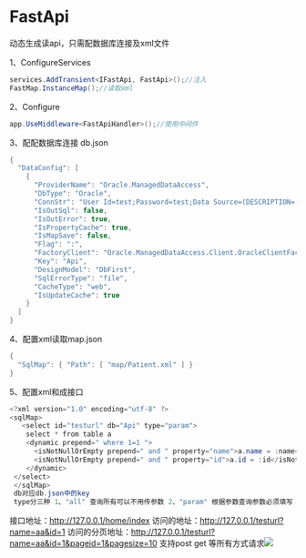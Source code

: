 # FastApi 
动态生成读api，只需配数据库连接及xml文件

1、ConfigureServices
```csharp
services.AddTransient<IFastApi, FastApi>();//注入
FastMap.InstanceMap();//读取xml
```

2、Configure
```csharp
app.UseMiddleware<FastApiHandler>();//使用中间件
```
 
3、配配数据库连接 db.json
```csharp
{
  "DataConfig": [
    {
      "ProviderName": "Oracle.ManagedDataAccess",
      "DbType": "Oracle",
      "ConnStr": "User Id=test;Password=test;Data Source=(DESCRIPTION=(ADDRESS_LIST=(ADDRESS=(PROTOCOL=TCP)(HOST=127.0.0.1)(PORT=1521)))(CONNECT_DATA=(SERVICE_NAME=test)));",
      "IsOutSql": false,
      "IsOutError": true,
      "IsPropertyCache": true,
      "IsMapSave": false,
      "Flag": ":",
      "FactoryClient": "Oracle.ManagedDataAccess.Client.OracleClientFactory",
      "Key": "Api",
      "DesignModel": "DbFirst",
      "SqlErrorType": "file",
      "CacheType": "web",
      "IsUpdateCache": true
    }
  ]
}
```

4、配置xml读取map.json
```csharp
{
  "SqlMap": { "Path": [ "map/Patient.xml" ] }
}
```

5、配置xml和成接口
```csharp
<?xml version="1.0" encoding="utf-8" ?>
<sqlMap>
   <select id="testurl" db="Api" type="param">
    select * from table a
    <dynamic prepend=" where 1=1 ">
      <isNotNullOrEmpty prepend=" and " property="name">a.name = :name</isNotNullOrEmpty>      
      <isNotNullOrEmpty prepend=" and " property="id">a.id = :id</isNotNullOrEmpty>
    </dynamic>
 </select>
 </sqlMap>
 db对应db.json中的key
 type分三种 1、"all" 查询所有可以不用传参数 2、"param" 根据参数查询参数必须填写 3、page 分页查询参数如果没有查询第一页
```
接口地址：http://127.0.0.1/home/index
访问的地址：http://127.0.0.1/testurl?name=aa&id=1
访问的分页地址：http://127.0.0.1/testurl?name=aa&id=1&pageid=1&pagesize=10
支持post get 等所有方式请求![](https://raw.githubusercontent.com/weizhonzhen/FastApi/master/img.png)

